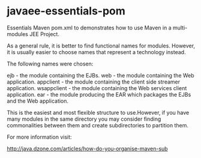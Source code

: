 javaee-essentials-pom
=====================

Essentials Maven pom.xml to demonstrates how to use Maven in a multi-modules JEE Project.

As a general rule, it is better to find functional names for modules. However, it is usually easier to choose names
that represent a technology instead.

The following names were chosen:

ejb - the module containing the EJBs.
web - the module containing the Web application.
appclient - the module containing the client side streamer application.
wsappclient - the module containing the Web services client application.
ear - the module producing the EAR which packages the EJBs and the Web application.

This is the easiest and most flexible structure to use.However, if you have many modules in the same directory you may consider finding commonalities between them and create subdirectories to partition them.

For more information visit:

http://java.dzone.com/articles/how-do-you-organise-maven-sub



